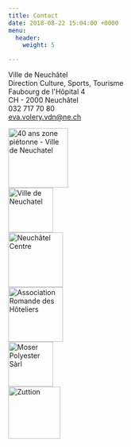 ```yaml
---
title: Contact
date: 2018-08-22 15:04:00 +0000
menu:
  header:
    weight: 5

---
```

Ville de Neuchâtel  
Direction Culture, Sports, Tourisme  
Faubourg de l'Hôpital 4  
CH - 2000 Neuchâtel  
032 717 70 80  
[eva.volery.vdn@ne.ch](mailto:lena.brina@ne.ch)


<div class="logos">
  <div class="item-logo">
  <a href="https://www.neuchatelville.ch/fr/" target="_blank" class="my-4 mr-1 d-block pl-2">
    <img src="{{ site.baseurl }}/css/assets/logos/40ans.png" width="120" height="auto" alt="40 ans zone piétonne - Ville de Neuchatel">
  </a>
  </div>
  <div class="item-logo">
    <a href="https://www.neuchatelville.ch/fr/" target="_blank" class="my-4 mr-1 d-block pl-2">
      <img src="{{ site.baseurl }}/css/assets/logos/neuchatel.svg" width="90" height="auto" alt="Ville de Neuchatel">
    </a>
  </div>
  <div class="item-logo">
    <a href="http://www.neuchatelcentre.ch/" target="_blank" class="my-4 d-block pl-2">
        <img src="{{ site.baseurl }}/css/assets/logos/centre.png" width="110" height="auto" alt="Neuchâtel Centre">
    </a>
  </div>
  <div class="item-logo">
    <a href="http://www.hotellerieromande.ch/" target="_blank" class="my-4 mr-1 d-block pl-2">
        <img src="{{ site.baseurl }}/css/assets/logos/hotellerie.png" width="110" height="auto" alt="Association Romande des Hôteliers">
    </a>
  </div>
  <div class="item-logo">
    <a href="http://www.moser-polyester.ch/" target="_blank" class="my-4 d-block mr-2 pl-2">
        <img src="{{ site.baseurl }}/css/assets/logos/moser.png" width="90" height="auto" alt="Moser Polyester Sàrl">
    </a>
  </div>
  <div class="item-logo">
    <a href="http://www.zuttion.ch/" target="_blank" class="my-4 d-block pl-2">
        <img src="{{ site.baseurl }}/css/assets/logos/zuttion.png" width="105" alt="Zuttion">
    </a>
  </div>
</div>
